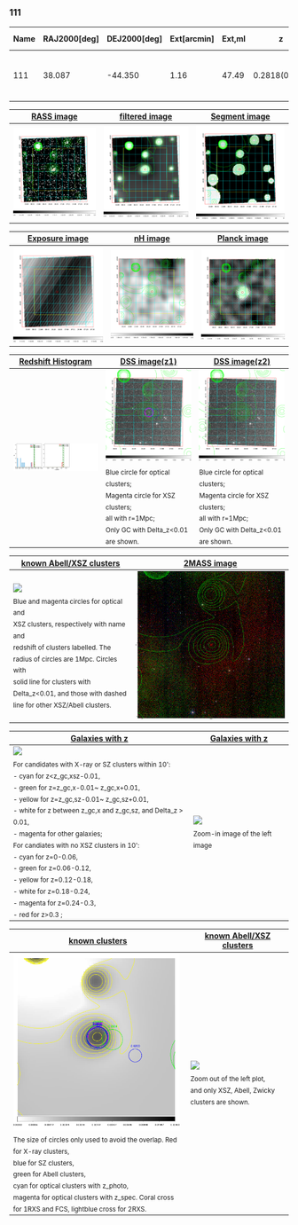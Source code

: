 <div STYLE="page-break-after: always;"></div>

### 111

|Name|RAJ2000[deg]|DEJ2000[deg] |Ext[arcmin]| Ext,ml | z | z_src| C|GC(XSZ,Delta_z<0.01)| GC(OPT,Delta_z<0.01)|GC| R_sig[arcmin] | R500[arcmin] | R500[Mpc]| CRsig[c/s] | CR500[c/s] |L500[1E44 erg/s]|F500[1E-12 erg/s/cm^2]| M500[1E14 Msun]|Tx[keV]|Cnt_sig|Beta|Rc[arcmin]|Comment|Alias|
|---|---|---|---|---|---|------|---|--------|---------|----------|---|---|---|---|---|---|---|---|---|---|---|---|---|---|
|111| 38.087| -44.350| 1.16| 47.49| 0.2818(0.000)| z_xsz| B| B15, MCXC, PSZ2, Tar| N| B15, MCXC, N, PSZ2, Tar, W| 5.388| 5.310| 1.358| 0.248(0.035)| 0.248(0.035)| 12.742(0.651)| 5.101(0.261)| 9.50(0.22)| 9.43(0.14)| 107.8| 0.950(-0.068+0.037)| 2.949(-0.315+0.259)| -| k053|

|[RASS image](../image/111/111_img.pdf)|[filtered image](../image/111/111_fil.pdf)|[Segment image](../image/111/111_seg.pdf)|
|-------------------|--------------------|-------------------|
| <img src="../image/111/111_img.png" width="300">  | <img src="../image/111/111_fil.png" width="300">   | <img src="../image/111/111_seg.png" width="300">  |

|[Exposure image](../image/111/111_mex.pdf)| [nH image](../image/111/111_nh.pdf)| [Planck image](../image/111/111_p.pdf)|
|-------------------|--------------------|-------------------|
|<img src="../image/111/111_mex.png" width="300">   | <img src="../image/111/111_nh.png" width="300">    | <img src="../image/111/111_p.png" width="300"> |

|[Redshift Histogram](../image/111/111_zg.pdf) | [DSS image(z1)](../image/111/111_dss_z1.pdf)      |  [DSS image(z2)](../image/111/111_dss_z2.pdf)    |
|-------------------|--------------------|-------------------|
|<img src="../image/111/111_zg.png" width="300"> |<img src="../image/111/111_dss_z1.png" width="300"> <sub><br>Blue circle for optical clusters; <br>Magenta circle for XSZ clusters; <br>all with r=1Mpc; <br>Only GC with Delta_z<0.01 are shown. </sub>| <img src="../image/111/111_dss_z2.png" width="300"><sub><br>Blue circle for optical clusters; <br>Magenta circle for XSZ clusters; <br>all with r=1Mpc; <br>Only GC with Delta_z<0.01 are shown. </sub> |

|[known Abell/XSZ clusters](../image/111/111_m.pdf) | [2MASS image](../image/111/111_2mass.pdf)      |
|-------------------|-------------------|
|<img src=../image/111/111_m.png width="300"> <br><sub>Blue and magenta circles for optical and <br>XSZ clusters, respectively with name and <br>redshift of clusters labelled. The <br>radius of circles are 1Mpc. Circles with <br>solid line for clusters with <br>Delta_z<0.01, and those with dashed <br>line for other XSZ/Abell clusters.        </sub>|<img src="../image/111/111_2mass.png" width="300">  |

|[Galaxies with z](../image/111/111_opt_ned.pdf) |[Galaxies with z](../image/111/111_opt_ned_zoom.pdf) |
|-------------------|-------------------|
| <img src=../image/111/111_opt_ned.png width="300"> <br><sub> For candidates with X-ray or SZ clusters within 10': <br> - cyan for z<z_gc,xsz-0.01, <br> - green for z=z_gc,x-0.01~ z_gc,x+0.01, <br> - yellow for z=z_gc,sz-0.01~ z_gc,sz+0.01, <br> - white for z between z_gc,x and z_gc,sz, and Delta_z > 0.01, <br> - magenta for other galaxies; <br>For candiates with no XSZ clusters in 10': <br> - cyan for z=0-0.06, <br> - green for z=0.06-0.12, <br> - yellow for z=0.12-0.18, <br> - white for z=0.18-0.24, <br> - magenta for z=0.24-0.3, <br> - red for z>0.3 ;  </sub>|<img src=../image/111/111_opt_ned_zoom.png width="300">  <br><sub> Zoom-in image of the left image</sub>|

|[known clusters](../image/111/111_gc.pdf) |[known Abell/XSZ clusters](../image/111/111_gc_large.pdf) |
|-------------------|-------------------|
| <img src=../image/111/111_gc.png width="300"> <br><sub> The size of circles only used to avoid the overlap. Red for X-ray clusters, <br> blue for SZ clusters, <br> green for Abell clusters, <br> cyan for optical clusters with z_photo, <br> magenta for optical clusters with z_spec. Coral cross for 1RXS and FCS, lightblue cross for 2RXS. </sub>|<img src=../image/111/111_gc_large.png width="300"> <br><sub> Zoom out of the left plot, <br> and only XSZ, Abell, Zwicky clusters are shown. </sub> |



